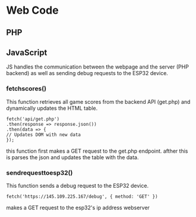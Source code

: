 # Web Code

## PHP

## JavaScript
JS handles the communication between the webpage and the server (PHP backend) as well as sending debug requests to the ESP32 device.

### fetchscores()
This function retrieves all game scores from the backend API (get.php) and dynamically updates the HTML table.
```JS
fetch('api/get.php')
.then(response => response.json())
.then(data => {
// Updates DOM with new data
});
```
this function first makes a GET request to the get.php endpoint. afther this is parses the json and updates the table with the data.

### sendrequesttoesp32()
This function sends a debug request to the ESP32 device.

```JS
fetch('https://145.109.225.167/debug', { method: 'GET' })
```

makes a GET request to the esp32's ip address webserver